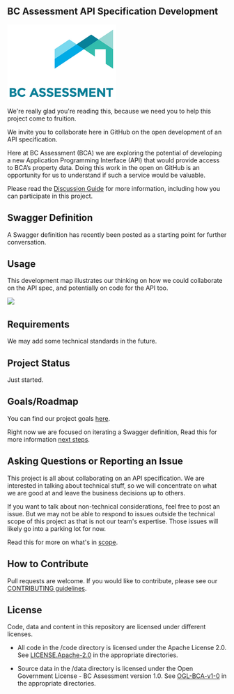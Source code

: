 
## BC Assessment API Specification Development

<img src="https://raw.githubusercontent.com/BCDevExchange/BCDevExchange-Programs/master/Programs/Logos/BCA%20primary%20logo.jpg" height="173" width="250"></a> 


We're really glad you're reading this, because we need you to help this project come to fruition.

We invite you to collaborate here in GitHub on the open development of an API specification.
  
Here at BC Assessment (BCA) we are exploring the potential of developing a new Application Programming Interface (API) that would provide access to BCA’s property data. Doing this work in the open on GitHub is an opportunity for us to understand if such a service would be valuable.

Please read the [Discussion Guide](https://github.com/BCDevExchange/bc-property-api-specification/tree/master/BCA%20API%20Discussion%20Guide) for more information, including how you can participate in this project.  

## Swagger Definition
A Swagger definition has recently been posted as a starting point for further conversation.

## Usage
This development map illustrates our thinking on how we could collaborate on the API spec, and potentially on code for the API too.

![](https://github.com/BCDevExchange/bc-property-api-specification/blob/master/BCA%20API%20Discussion%20Guide/BCA-Development-Map.png)

## Requirements
We may add some technical standards in the future.

## Project Status
Just started.

## Goals/Roadmap
You can find our project goals [here](https://github.com/BCDevExchange/bc-property-api-specification/blob/master/BCA%20API%20Discussion%20Guide/What-does-BCA-want-to-learn.md).

Right now we are focused on iterating a Swagger definition, Read this for more information [next steps](https://github.com/BCDevExchange/bc-property-api-specification/blob/master/BCA%20API%20Discussion%20Guide/Next-Steps.md).
## Asking Questions or Reporting an Issue
This project is all about collaborating on an API specification. We are interested in talking about technical stuff, so we will concentrate on what we are good at and leave the business decisions up to others. 

If you want to talk about non-technical considerations, feel free to post an issue. But we may not be able to respond to issues outside the technical scope of this project as that is not our team's expertise. Those issues will likely go into a parking lot for now.

Read this for more on what's in [scope](https://github.com/BCDevExchange/bc-property-api-specification/blob/master/BCA%20API%20Discussion%20Guide/Scope-and-Constraints.md).

## How to Contribute
Pull requests are welcome. If you would like to contribute, please see our [CONTRIBUTING guidelines](https://github.com/bcdevexchange/bc-property-api-specification/blob/master/CONTRIBUTING.md).

## License
Code, data and content in this repository are licensed under different licenses.



- All code in the /code directory is licensed under the Apache License 2.0. See [LICENSE.Apache-2.0](https://github.com/BCDevExchange/bc-property-api-specification/blob/master/Specs/LICENSE.Apache-2.0) in the appropriate directories.

- Source data in the /data directory is licensed under the Open Government License - BC Assessment version 1.0. See [OGL-BCA-v1-0](https://github.com/BCDevExchange/bc-property-api-specification/blob/master/Data/OGL-BCA-v1-0.pdf) in the appropriate directories.
